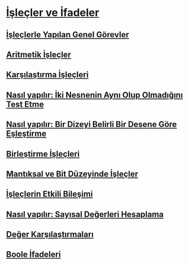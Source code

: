 # [İşleçler ve İfadeler](index.md)
## [İşleçlerle Yapılan Genel Görevler](common-tasks-performed-with-visual-basic-operators.md)
## [Aritmetik İşleçler](arithmetic-operators.md)
## [Karşılaştırma İşleçleri](comparison-operators.md)
## [Nasıl yapılır: İki Nesnenin Aynı Olup Olmadığını Test Etme](how-to-test-whether-two-objects-are-the-same.md)
## [Nasıl yapılır: Bir Dizeyi Belirli Bir Desene Göre Eşleştirme](how-to-match-a-string-against-a-pattern.md)
## [Birleştirme İşleçleri](concatenation-operators.md)
## [Mantıksal ve Bit Düzeyinde İşleçler](logical-and-bitwise-operators.md)
## [İşleçlerin Etkili Bileşimi](efficient-combination-of-operators.md)
## [Nasıl yapılır: Sayısal Değerleri Hesaplama](how-to-calculate-numeric-values.md)
## [Değer Karşılaştırmaları](value-comparisons.md)
## [Boole İfadeleri](boolean-expressions.md)